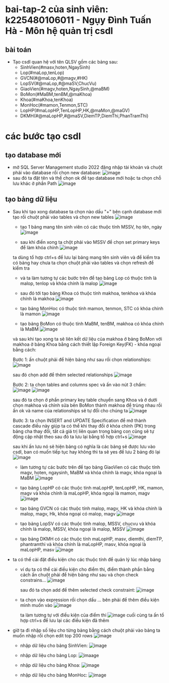 # bai-tap-2 của sinh viên: k225480106011 - Ngụy Đình Tuấn Hà - Môn hệ quản trị csdl

## bài toán
  - Tạo csdl quan hệ với tên QLSV gồm các bảng sau:
    + SinhVien(#masv,hoten,NgaySinh)
    + Lop(#maLop,tenLop)
    + GVCN(#@maLop,#@magv,#HK)
    + LopSV(#@maLop,#@maSV,ChucVu)
    + GiaoVien(#magv,hoten,NgaySinh,@maBM)
    + BoMon(#MaBM,tenBM,@maKhoa)
    + Khoa(#maKhoa,tenKhoa)
    + MonHoc(#mamon,Tenmon,STC)
    + LopHP(#maLopHP,TenLopHP,HK,@maMon,@maGV)
    + DKMH(#@maLopHP,#@maSV,DiemTP,DiemThi,PhanTramThi)
  # các bước tạo csdl
  ## tạo database mới
  - mở SQL Server Management studio 2022 đăng nhập tài khoản và chuột phải vào database rồi chọn new database:
![image](https://github.com/user-attachments/assets/1b89cd3b-7d91-4adb-85bc-fdd9b1fb1e1c)
  - sau đó ta đặt tên và thể chọn ok để tạo database mới hoặc ta chọn chỗ lưu khác ở phần Path
![image](https://github.com/user-attachments/assets/587527bd-98bd-4ba1-a22e-0b12acf95913)
  ## tạo bảng dữ liệu
  - Sau khi tạo xong database ta chọn nào dấu "+" bên cạnh database mới tạo rồi chuột phải vào tables và chọn new tables
![image](https://github.com/user-attachments/assets/fbfaca8a-fd21-45e1-9025-98445c18608b)
    + tạo 1 bảng mang tên sinh viên có các thuộc tính MSSV, họ tên, ngày
    ![image](https://github.com/user-attachments/assets/ef42ea41-724b-428c-b6b8-dd91a1a562a3)

    + sau khi điền xong ta chột phải vào MSSV để chọn set primary keys để làm khóa chính
    ![image](https://github.com/user-attachments/assets/d19973d4-0e06-4a19-bc5d-010774a99ea6)
    
    ta dùng tổ hợp ctrl+s để lưu lại bảng mang tên sinh viên và để kiểm tra có bảng hay chưa ta chọn chuột phải vào tables và chọn refresh để kiểm tra
    + và ta làm tương tự các bước trên để tạo bảng Lop có thuộc tính là malop, tenlop và khóa chính là malop
    ![image](https://github.com/user-attachments/assets/5af16604-750e-411e-ac4c-7eca4319600d)

    + sau đó tới tạo bảng Khoa có thuộc tính makhoa, tenkhoa và khóa chính là makhoa
    ![image](https://github.com/user-attachments/assets/648dab46-3e19-4842-ae44-e7d6d3bdfb00)


    + tạo bảng MonHoc có thuộc tính mamon, tenmon, STC có khóa chính là mamon
    ![image](https://github.com/user-attachments/assets/e07e9b58-1d20-49e2-bcb2-3894f0ed54da)

    + tạo bảng BoMon có thuộc tính MaBM, tenBM, makhoa có khóa chính là MaBM
    ![image](https://github.com/user-attachments/assets/fb82d174-39a8-4115-a2c6-271dbf1b0684)

    và sau khi tạo xong ta sẽ liên kết dữ liệu của makhoa ở bảng BoMon với makhoa ở bảng Khoa bằng cách thiết lập Foreign Key(FK) - khóa ngoại bằng cách:

      Bước 1: ấn chuột phải để hiện bảng như sau rồi chọn relationships:
      ![image](https://github.com/user-attachments/assets/a4bc1924-ffa8-4864-a772-f91f18fa8985)

      sau đó chọn add để thêm selected relationships
      ![image](https://github.com/user-attachments/assets/ad85ecc0-1545-4e41-8544-b44c3e87e320)

      Bước 2: ta chọn tables and columns spec và ấn vào nút 3 chấm:
      ![image](https://github.com/user-attachments/assets/bbb913eb-9d1f-4ba2-89ac-ac5e28746471)
      ![image](https://github.com/user-attachments/assets/e5d0c7a7-2250-4256-985b-e40f86118634)

      sau đó ta chọn ở phần primary key table chuyển sang Khoa và ở dưới chọn makhoa và chỉnh sửa bên BoMon thành makhoa để trùng nhau rồi ấn ok và name của relationships sẽ tự đổi cho chúng ta
      ![image](https://github.com/user-attachments/assets/f81bb8a7-dac3-4f44-a265-3dcfc52b0b1b)

      Bước 3: ta chọn INSERT and UPDATE Specification để mở thành cascade điều này giúp ta có thể khi thay đổi ở khóa chính (PK) trong bảng cha thay đổi, tất cả giá trị liên quan trong bảng con cũng sẽ tự động cập nhật theo sau đó ta lưu lại bằng tổ hợp ctrl+s 
      ![image](https://github.com/user-attachments/assets/3e0e082f-36fb-4901-a377-0b74bcda6ab2)

      sau khi ấn lưu nó sẽ hiện bảng có nghĩa là các bảng sẽ được lưu vào csdl, ban có muốn tiếp tục hay không thì ta sẽ yes để lưu 2 bảng đó lại
      ![image](https://github.com/user-attachments/assets/a153e298-6cf7-40b9-ae4f-11c4329c0b64)

      + làm tương tự các bước trên để tạo bảng GiaoVien có các thuộc tính magv, hoten, ngaysinh, MaBM và khóa chính là magv, khóa ngoại là MaBM
      ![image](https://github.com/user-attachments/assets/1011b7f8-0085-4598-9d51-d076d33c27da)
    
      + tạo bảng LopHP có các thuộc tính maLopHP, tenLopHP, HK, mamon, magv và khóa chính là maLopHP, khóa ngoại là mamon, magv
      ![image](https://github.com/user-attachments/assets/60db063d-a7b3-4728-b3f7-060bd086c8c5)

      + tạo bảng GVCN có các thuộc tính malop, magv, HK và khóa chính là malop, magv, Hk, khóa ngoại có malop, magv
      ![image](https://github.com/user-attachments/assets/ff90729d-70da-4b99-b773-88c9db67cea5)

      + tạo bảng LopSV có các thuộc tính malop, MSSV, chucvu và khóa chính là malop, MSSV, khóa ngoại là malop, MSSV
      ![image](https://github.com/user-attachments/assets/829513f7-c2c5-4dd3-a5ba-13f68508b19d)

      + tạo bảng DKMH có các thuộc tính maLopHP, masv, diemthi, diemTP, phantramthi và khóa chính là maLopHP, masv,  khóa ngoại là maLopHP, masv
      ![image](https://github.com/user-attachments/assets/6b3f8cfc-db70-4eb0-989b-983d2293a07e)

- ta có thể cài đặt điều kiện cho các thuộc tính để quản lý lúc nhập bảng
  + ví dụ ta có thể cài điều kiện cho điểm thi, điểm thành phần bằng cách ấn chuột phải để hiện bảng như sau và chọn check constrains...
  ![image](https://github.com/user-attachments/assets/5efadd23-da39-41ae-9654-f77c57b5442a)

    sau đó ta chọn add để thêm selected check constraint:
    ![image](https://github.com/user-attachments/assets/c5101d93-65b5-4fdb-b862-7a8798257eb8)

  + ta chọn vào expression rồi chọn dấu ... bên phải để thêm điều kiện mình muốn vào
  ![image](https://github.com/user-attachments/assets/91b21b3b-f6a4-4ae0-867d-b9aff50e6948)

    ta làm tương tự với điều kiện của điểm thi
    ![image](https://github.com/user-attachments/assets/3c7ebb6d-e6b3-4f49-be3a-e63d02b7daeb)
    cuối cùng ta ấn tổ hợp ctrl+s để lưu lại các điều kiện đã thêm

- giờ ta đi nhập số liệu cho từng bảng bằng cách chuột phải vào bảng ta muốn nhập rồi chọn edit top 200 rows
  ![image](https://github.com/user-attachments/assets/5903cb3b-e44c-4efd-bf02-a74ed2c168c3)

  + nhập dữ liệu cho bảng SinhVien:
  ![image](https://github.com/user-attachments/assets/6667ae05-aaf0-4263-bb05-39cf2407ea99)

  + nhập dữ liệu cho bảng Lop:
  ![imaage](https://github.com/user-attachments/assets/e6a821de-aa4a-4763-a950-47e9a68fff7d)

  + nhập dữ liệu cho bảng Khoa:
  ![image](https://github.com/user-attachments/assets/026ca67f-5443-4132-b246-f45fd0e2b08a)

  + nhập dữ liệu cho bảng MonHoc:
  ![image](https://github.com/user-attachments/assets/076dbb3d-42c6-41c8-b71a-a29dd50ca1d2)























      


    







